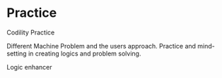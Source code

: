 # Practice
Codility Practice


Different Machine Problem and the users approach.
Practice and mind-setting in creating logics and problem solving.

Logic enhancer
